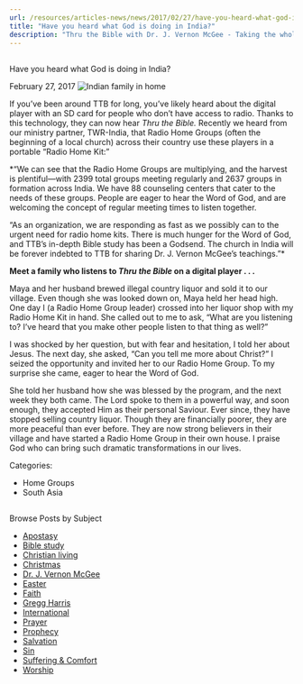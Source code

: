 ```yaml
---
url: /resources/articles-news/news/2017/02/27/have-you-heard-what-god-is-doing-in-india
title: "Have you heard what God is doing in India?"
description: "Thru the Bible with Dr. J. Vernon McGee - Taking the whole Word to the whole world"
---
```







## 
 Have you heard what God is doing in India?


February 27, 2017
![Indian family in home](https://ttb.org/images/default-source/Features-and-News/indian-family-in-home.jpg?sfvrsn=4ac41c16_0 "Indian family in home")




If you’ve been around TTB for long, you’ve likely heard about the digital player with an SD card for people who don’t have access to radio. Thanks to this technology, they can now hear *Thru the Bible.* Recently we heard from our ministry partner, TWR-India, that Radio Home Groups (often the beginning of a local church) across their country use these players in a portable “Radio Home Kit​:”   

  

*“We can see that the Radio Home Groups are multiplying, and the harvest is plentiful—with 2399 total groups meeting regularly and 2637 groups in formation across India. We have 88 counseling centers that cater to the needs of these groups. People are eager to hear the Word of God, and are welcoming the concept of regular meeting times to listen together.   

  

“As an organization, we are responding as fast as we possibly can to the urgent need for radio home kits. There is much hunger for the Word of God, and TTB’s in-depth Bible study has been a Godsend. The church in India will be forever indebted to TTB for sharing Dr. J. Vernon McGee’s teachings.”*  

  

**Meet a family who listens to *Thru the Bible* on a digital player . . .**   

  

Maya and her husband brewed illegal country liquor and sold it to our village. Even though she was looked down on, Maya held her head high. One day I (a Radio Home Group leader) crossed into her liquor shop with my Radio Home Kit in hand. She called out to me to ask, “What are you listening to? I’ve heard that you make other people listen to that thing as well?”  

  

I was shocked by her question, but with fear and hesitation, I told her about Jesus. The next day, she asked, “Can you tell me more about Christ?” I seized the opportunity and invited her to our Radio Home Group. To my surprise she came, eager to hear the Word of God.  

  

She told her husband how she was blessed by the program, and the next week they both came. The Lord spoke to them in a powerful way, and soon enough, they accepted Him as their personal Saviour. Ever since, they have stopped selling country liquor. Though they are financially poorer, they are more peaceful than ever before. They are now strong believers in their village and have started a Radio Home Group in their own house. I praise God who can bring such dramatic transformations in our lives.  

  

  





Categories: 


* Home Groups
* South Asia









## 
 Browse Posts by Subject


* [Apostasy](/resources/articles-news/-in-tags/tags/Apostasy)
* [Bible study](/resources/articles-news/-in-tags/tags/Bible-study)
* [Christian living](/resources/articles-news/-in-tags/tags/Christian-living)
* [Christmas](/resources/articles-news/-in-tags/tags/Christmas)
* [Dr. J. Vernon McGee](/resources/articles-news/-in-tags/tags/Dr-J-Vernon-McGee)
* [Easter](/resources/articles-news/-in-tags/tags/easter)
* [Faith](/resources/articles-news/-in-tags/tags/Faith)
* [Gregg Harris](/resources/articles-news/-in-tags/tags/Gregg-Harris)
* [International](/resources/articles-news/-in-tags/tags/International)
* [Prayer](/resources/articles-news/-in-tags/tags/prayer)
* [Prophecy](/resources/articles-news/-in-tags/tags/Prophecy)
* [Salvation](/resources/articles-news/-in-tags/tags/Salvation)
* [Sin](/resources/articles-news/-in-tags/tags/sin)
* [Suffering & Comfort](/resources/articles-news/-in-tags/tags/Suffering-Comfort)
* [Worship](/resources/articles-news/-in-tags/tags/worship)






